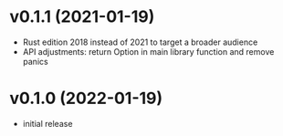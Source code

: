 # v0.1.1 (2021-01-19)
- Rust edition 2018 instead of 2021 to target a broader audience
- API adjustments: return Option in main library function and remove panics

# v0.1.0 (2022-01-19)
- initial release
